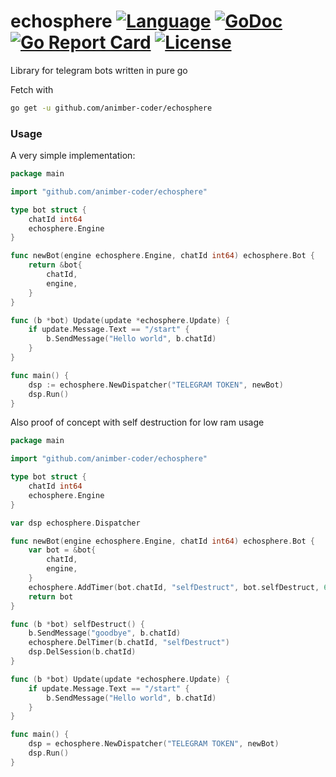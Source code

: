 # echosphere [![Language](https://img.shields.io/badge/Language-Go-blue.svg)](https://golang.org/) [![GoDoc](https://godoc.org/github.com/animber-coder/echosphere?status.svg)](https://godoc.org/github.com/animber-coder/echosphere) [![Go Report Card](https://goreportcard.com/badge/github.com/animber-coder/echosphere)](https://goreportcard.com/report/github.com/animber-coder/echosphere) [![License](http://img.shields.io/badge/license-LGPL3.0-orange.svg?style=flat)](https://github.com/animber-coder/echosphere/blob/master/LICENSE)

Library for telegram bots written in pure go

Fetch with
```bash
go get -u github.com/animber-coder/echosphere
```

### Usage

A very simple implementation:

```go
package main

import "github.com/animber-coder/echosphere"

type bot struct {
    chatId int64
    echosphere.Engine
}

func newBot(engine echosphere.Engine, chatId int64) echosphere.Bot {
    return &bot{
        chatId,
        engine,
    }
}

func (b *bot) Update(update *echosphere.Update) {
    if update.Message.Text == "/start" {
        b.SendMessage("Hello world", b.chatId)
    }
}

func main() {
    dsp := echosphere.NewDispatcher("TELEGRAM TOKEN", newBot)
    dsp.Run()
}
```


Also proof of concept with self destruction for low ram usage

```go
package main

import "github.com/animber-coder/echosphere"

type bot struct {
    chatId int64
    echosphere.Engine
}

var dsp echosphere.Dispatcher

func newBot(engine echosphere.Engine, chatId int64) echosphere.Bot {
    var bot = &bot{
        chatId,
        engine,
    }
    echosphere.AddTimer(bot.chatId, "selfDestruct", bot.selfDestruct, 60)
    return bot
}

func (b *bot) selfDestruct() {
    b.SendMessage("goodbye", b.chatId)
    echosphere.DelTimer(b.chatId, "selfDestruct")
    dsp.DelSession(b.chatId)
}

func (b *bot) Update(update *echosphere.Update) {
    if update.Message.Text == "/start" {
        b.SendMessage("Hello world", b.chatId)
    }
}

func main() {
    dsp = echosphere.NewDispatcher("TELEGRAM TOKEN", newBot)
    dsp.Run()
}
```
